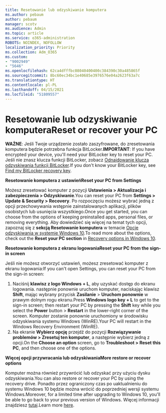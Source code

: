 ```yaml
---
title: Resetowanie lub odzyskiwanie komputera
ms.author: pebaum
author: pebaum
manager: scotv
ms.audience: Admin
ms.topic: article
ms.service: o365-administration
ROBOTS: NOINDEX, NOFOLLOW
localization_priority: Priority
ms.collection: Adm_O365
ms.custom:
- "9002949"
- "5646"
ms.openlocfilehash: 62ca4dfffbc08040400400c384390c30a485865f
ms.sourcegitcommit: 8bc60ec34bc1e40685e3976576e04a2623f63a7c
ms.translationtype: HT
ms.contentlocale: pl-PL
ms.lasthandoff: 04/15/2021
ms.locfileid: "51809557"
---
```

# <a name="reset-or-recover-your-pc"></a><span data-ttu-id="4fa46-102">Resetowanie lub odzyskiwanie komputera</span><span class="sxs-lookup"><span data-stu-id="4fa46-102">Reset or recover your PC</span></span>

<span data-ttu-id="4fa46-103">**WAŻNE**: Jeśli Twoje urządzenie zostało zaszyfrowane, do zresetowania komputera będzie potrzebna funkcja BitLocker.</span><span class="sxs-lookup"><span data-stu-id="4fa46-103">**IMPORTANT**: If you have encrypted your device, you'll need your BitLocker key to reset your PC.</span></span> <span data-ttu-id="4fa46-104">Jeśli nie znasz klucza funkcji BitLocker, zobacz [Odnajdowanie klucza odzyskiwania funkcji BitLocker](https://support.microsoft.com/help/4026181/windows-10-find-my-bitlocker-recovery-key).</span><span class="sxs-lookup"><span data-stu-id="4fa46-104">If you don't know your BitLocker key, see [Find my BitLocker recovery key](https://support.microsoft.com/help/4026181/windows-10-find-my-bitlocker-recovery-key).</span></span>

<span data-ttu-id="4fa46-105">**Resetowanie komputera z ustawień**</span><span class="sxs-lookup"><span data-stu-id="4fa46-105">**Reset your PC from Settings**</span></span>

<span data-ttu-id="4fa46-106">Możesz zresetować komputer z pozycji **Ustawienia > Aktualizacja i zabezpieczenia > Odzyskiwanie**.</span><span class="sxs-lookup"><span data-stu-id="4fa46-106">You can reset your PC from **Settings > Update & Security > Recovery**.</span></span> <span data-ttu-id="4fa46-107">Po rozpoczęciu możesz wybrać jedną z opcji przechowywania wstępnie zainstalowanych aplikacji, plików osobistych lub usunięcia wszystkiego.</span><span class="sxs-lookup"><span data-stu-id="4fa46-107">Once you get started, you can choose from the options of keeping preinstalled apps, personal files, or removing everything.</span></span> <span data-ttu-id="4fa46-108">Aby dowiedzieć się więcej na temat tych opcji, zapoznaj się z **sekcją Resetowanie komputera** w temacie [Opcje odzyskiwania w systemie Windows 10](https://support.microsoft.com/help/12415/windows-10-recovery-options).</span><span class="sxs-lookup"><span data-stu-id="4fa46-108">To read more about the options, check out the **Reset your PC section** in [Recovery options in Windows 10](https://support.microsoft.com/help/12415/windows-10-recovery-options).</span></span>

<span data-ttu-id="4fa46-109">**Resetowanie komputera z ekranu logowania**</span><span class="sxs-lookup"><span data-stu-id="4fa46-109">**Reset your PC from the sign-in screen**</span></span>

<span data-ttu-id="4fa46-110">Jeśli nie możesz otworzyć ustawień, możesz zresetować komputer z ekranu logowania:</span><span class="sxs-lookup"><span data-stu-id="4fa46-110">If you can't open Settings, you can reset your PC from the sign-in screen:</span></span>

1. <span data-ttu-id="4fa46-111">Naciśnij **klawisz z logo Windows + L**, aby uzyskać dostęp do ekranu logowania. następnie ponownie uruchom komputer, naciskając klawisz **Shift**, mając wybrany przycisk **Zasilanie** > **Uruchom ponownie** w prawym dolnym rogu ekranu.</span><span class="sxs-lookup"><span data-stu-id="4fa46-111">Press **Windows logo key + L** to get to the sign-in screen; then restart your PC by pressing the **Shift** key while you select the **Power** button > **Restart** in the lower-right corner of the screen.</span></span> <span data-ttu-id="4fa46-112">Komputer zostanie ponownie uruchomiony w środowisku odzyskiwania systemu Windows (WinRE).</span><span class="sxs-lookup"><span data-stu-id="4fa46-112">Your PC will restart in the Windows Recovery Environment (WinRE).</span></span>
2. <span data-ttu-id="4fa46-113">Na ekranie **Wybierz opcję** przejdź do pozycji **Rozwiązywanie problemów > Zresetuj ten komputer**, a następnie wybierz jedną z opcji.</span><span class="sxs-lookup"><span data-stu-id="4fa46-113">On the **Choose an option** screen, go to **Troubleshoot > Reset this PC**, and then choose one of the options.</span></span>

<span data-ttu-id="4fa46-114">**Więcej opcji przywracania lub odzyskiwania**</span><span class="sxs-lookup"><span data-stu-id="4fa46-114">**More restore or recover options**</span></span>

<span data-ttu-id="4fa46-115">Komputer można również przywrócić lub odzyskać przy użyciu dysku odzyskiwania.</span><span class="sxs-lookup"><span data-stu-id="4fa46-115">You can also restore or recover your PC by using the recovery drive.</span></span> <span data-ttu-id="4fa46-116">Ponadto przez ograniczony czas po uaktualnieniu do systemu Windows 10 będzie można wrócić do poprzedniej wersji systemu Windows.</span><span class="sxs-lookup"><span data-stu-id="4fa46-116">Moreover, for a limited time after upgrading to Windows 10, you'll be able to go back to your previous version of Windows.</span></span> <span data-ttu-id="4fa46-117">Więcej informacji znajdziesz [tutaj](https://support.microsoft.com/help/12415/windows-10-recovery-options).</span><span class="sxs-lookup"><span data-stu-id="4fa46-117">Learn more [here](https://support.microsoft.com/help/12415/windows-10-recovery-options).</span></span>
